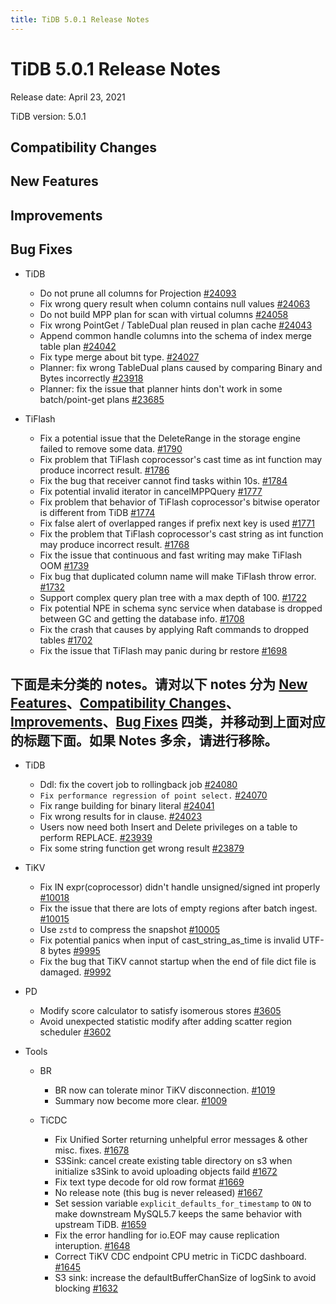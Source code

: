 ```yaml
---
title: TiDB 5.0.1 Release Notes
---
```


# TiDB 5.0.1 Release Notes

Release date: April 23, 2021

TiDB version: 5.0.1

## Compatibility Changes

## New Features

## Improvements

## Bug Fixes

+ TiDB

    - Do not prune all columns for Projection [#24093](https://github.com/pingcap/tidb/pull/24093)
    - Fix wrong query result when column contains null values [#24063](https://github.com/pingcap/tidb/pull/24063)
    - Do not build MPP plan for scan with virtual columns [#24058](https://github.com/pingcap/tidb/pull/24058)
    - Fix wrong PointGet / TableDual plan reused in plan cache [#24043](https://github.com/pingcap/tidb/pull/24043)
    - Append common handle columns into the schema of index merge table plan [#24042](https://github.com/pingcap/tidb/pull/24042)
    - Fix type merge about bit type. [#24027](https://github.com/pingcap/tidb/pull/24027)
    - Planner: fix wrong TableDual plans caused by comparing Binary and Bytes incorrectly [#23918](https://github.com/pingcap/tidb/pull/23918)
    - Planner: fix the issue that planner hints don't work in some batch/point-get plans [#23685](https://github.com/pingcap/tidb/pull/23685)

+ TiFlash

    - Fix a potential issue that the DeleteRange in the storage engine failed to remove some data. [#1790](https://github.com/pingcap/tics/pull/1790)
    - Fix problem that TiFlash coprocessor's cast time as int function may produce incorrect result. [#1786](https://github.com/pingcap/tics/pull/1786)
    - Fix the bug that receiver cannot find tasks within 10s. [#1784](https://github.com/pingcap/tics/pull/1784)
    - Fix potential invalid iterator in cancelMPPQuery [#1777](https://github.com/pingcap/tics/pull/1777)
    - Fix problem that behavior of TiFlash coprocessor's bitwise operator is different from TiDB [#1774](https://github.com/pingcap/tics/pull/1774)
    - Fix false alert of overlapped ranges if prefix next key is used [#1771](https://github.com/pingcap/tics/pull/1771)
    - Fix the problem that TiFlash coprocessor's cast string as int function may produce incorrect result. [#1768](https://github.com/pingcap/tics/pull/1768)
    - Fix the issue that continuous and fast writing may make TiFlash OOM [#1739](https://github.com/pingcap/tics/pull/1739)
    - Fix bug that duplicated column name will make TiFlash throw error. [#1732](https://github.com/pingcap/tics/pull/1732)
    - Support complex query plan tree with a max depth of 100. [#1722](https://github.com/pingcap/tics/pull/1722)
    - Fix potential NPE in schema sync service when database is dropped between GC and getting the database info. [#1708](https://github.com/pingcap/tics/pull/1708)
    - Fix the crash that causes by applying Raft commands to dropped tables [#1702](https://github.com/pingcap/tics/pull/1702)
    - Fix the issue that TiFlash may panic during br restore [#1698](https://github.com/pingcap/tics/pull/1698)

## 下面是未分类的 notes。请对以下 notes 分为 [New Features](#new-features)、[Compatibility Changes](#compatibility-changes)、[Improvements](#improvements)、[Bug Fixes](#bug-fixes) 四类，并移动到上面对应的标题下面。如果 Notes 多余，请进行移除。

+ TiDB

    - Ddl: fix the covert job to rollingback job [#24080](https://github.com/pingcap/tidb/pull/24080)
    - `Fix performance regression of point select.` [#24070](https://github.com/pingcap/tidb/pull/24070)
    - Fix range building for binary literal [#24041](https://github.com/pingcap/tidb/pull/24041)
    - Fix wrong results for in clause. [#24023](https://github.com/pingcap/tidb/pull/24023)
    - Users now need both Insert and Delete privileges on a table to perform REPLACE. [#23939](https://github.com/pingcap/tidb/pull/23939)
    - Fix some string function get wrong result [#23879](https://github.com/pingcap/tidb/pull/23879)

+ TiKV

    - Fix IN expr(coprocessor) didn't handle unsigned/signed int properly [#10018](https://github.com/tikv/tikv/pull/10018)
    - Fix the issue that there are lots of empty regions after batch ingest. [#10015](https://github.com/tikv/tikv/pull/10015)
    - Use `zstd` to compress the snapshot [#10005](https://github.com/tikv/tikv/pull/10005)
    - Fix potential panics when input of cast_string_as_time is invalid UTF-8 bytes [#9995](https://github.com/tikv/tikv/pull/9995)
    - Fix the bug that TiKV cannot startup when the end of file dict file is damaged. [#9992](https://github.com/tikv/tikv/pull/9992)

+ PD

    - Modify score calculator to satisfy isomerous stores [#3605](https://github.com/pingcap/pd/pull/3605)
    - Avoid unexpected statistic modify after adding scatter region scheduler [#3602](https://github.com/pingcap/pd/pull/3602)

+ Tools

    - BR

        * BR now can tolerate minor TiKV disconnection. [#1019](https://github.com/pingcap/br/pull/1019)
        * Summary now become more clear. [#1009](https://github.com/pingcap/br/pull/1009)

    - TiCDC

        * Fix Unified Sorter returning unhelpful error messages & other misc. fixes. [#1678](https://github.com/pingcap/ticdc/pull/1678)
        * S3Sink:  cancel create existing table directory on s3 when initialize s3Sink to avoid uploading objects faild [#1672](https://github.com/pingcap/ticdc/pull/1672)
        * Fix text type decode for old row format [#1669](https://github.com/pingcap/ticdc/pull/1669)
        * No release note (this bug is never released) [#1667](https://github.com/pingcap/ticdc/pull/1667)
        * Set session variable `explicit_defaults_for_timestamp` to `ON` to make downstream MySQL5.7 keeps the same behavior with upstream TiDB. [#1659](https://github.com/pingcap/ticdc/pull/1659)
        * Fix the error handling for io.EOF may cause replication interuption. [#1648](https://github.com/pingcap/ticdc/pull/1648)
        * Correct TiKV CDC endpoint CPU metric in TiCDC dashboard. [#1645](https://github.com/pingcap/ticdc/pull/1645)
        * S3 sink: increase the defaultBufferChanSize of logSink to avoid blocking [#1632](https://github.com/pingcap/ticdc/pull/1632)
